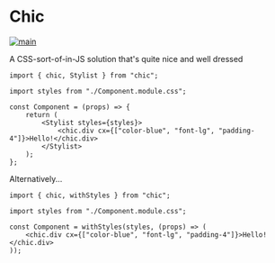 # Chic

[![main](https://github.com/aslilac/chic/actions/workflows/main.yml/badge.svg)](https://github.com/aslilac/chic/actions/workflows/main.yml)

A CSS-sort-of-in-JS solution that's quite nice and well dressed

```tsx
import { chic, Stylist } from "chic";

import styles from "./Component.module.css";

const Component = (props) => {
	return (
		<Stylist styles={styles}>
			<chic.div cx={["color-blue", "font-lg", "padding-4"]}>Hello!</chic.div>
		</Stylist>
	);
};
```

Alternatively...

```tsx
import { chic, withStyles } from "chic";

import styles from "./Component.module.css";

const Component = withStyles(styles, (props) => (
	<chic.div cx={["color-blue", "font-lg", "padding-4"]}>Hello!</chic.div>
));
```
